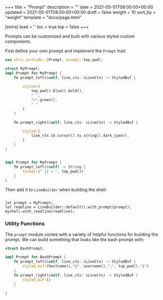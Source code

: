 +++
title = "Prompt"
description = ""
date = 2021-05-01T08:00:00+00:00
updated = 2021-05-01T08:00:00+00:00
draft = false
weight = 10
sort_by = "weight"
template = "docs/page.html"

[extra]
lead = ''
toc = true
top = false
+++

Prompts can be customized and built with various styled custom components.

First define your own prompt and implement the `Prompt` trait:

```rust
use shrs::prelude::{Prompt, prompt::top_pwd};

struct MyPrompt;
impl Prompt for MyPrompt {
    fn prompt_left(&self, line_ctx: &LineCtx) -> StyledBuf {

        styled!(
            top_pwd().blue().bold(),
            " ",
            ">".green(),
            " "
        )
    }

    fn prompt_right(&self, line_ctx: &LineCtx) -> StyledBuf {

        styled!(
            line_ctx.cb.cursor().to_string().dark_cyan(),
        )
    }
}


impl Prompt for MyPrompt {
    fn prompt_left(&self) -> String {
        format!(" {} > ", top_pwd())
    }
}
```

Then add it to `LineBuilder` when building the shell:

```shrs

let prompt = MyPrompt;
let readline = LineBuilder::default().with_prompt(prompt);
myshell.with_readline(readline);
```

### Utility Functions

The `prompt` module comes with a variety of helpful functions for building the prompt. We can build something that looks like the bash prompt with:

```rust
struct BashPrompt;

impl Prompt for BashPrompt {
    fn prompt_left(&self, line_ctx: &LineCtx) -> StyledBuf {
        styled_buf!(hostname(),"@", username(),":", top_pwd(),"$")
    }
    fn prompt_right(&self, line_ctx: &LineCtx) -> StyledBuf {
        styled_buf!()
    }

}
```
